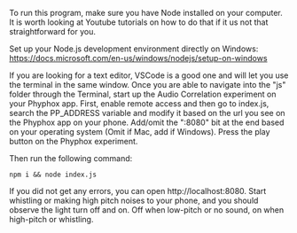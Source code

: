 To run this program, make sure you have Node installed on your computer. 
It is worth looking at Youtube tutorials on how to do that if it us not that straightforward for you.

Set up your Node.js development environment directly on Windows:
https://docs.microsoft.com/en-us/windows/nodejs/setup-on-windows

If you are looking for a text editor, VSCode is a good one and will let you use the terminal in the same window.
Once you are able to navigate into the "js" folder through the Terminal, start up the Audio Correlation experiment on your Phyphox app. 
First, enable remote access and then go to index.js, search the PP_ADDRESS variable and modify it based on the url you see on the Phyphox app on your phone. Add/omit the ":8080" bit at the end based on your operating system (Omit if Mac, add if Windows). 
Press the play button on the Phyphox experiment.

Then run the following command:

```npm i && node index.js```

If you did not get any errors, you can open http://localhost:8080. 
Start whistling or making high pitch noises to your phone, and you should observe the light turn off and on. Off when low-pitch or no sound, on when high-pitch or whistling.
